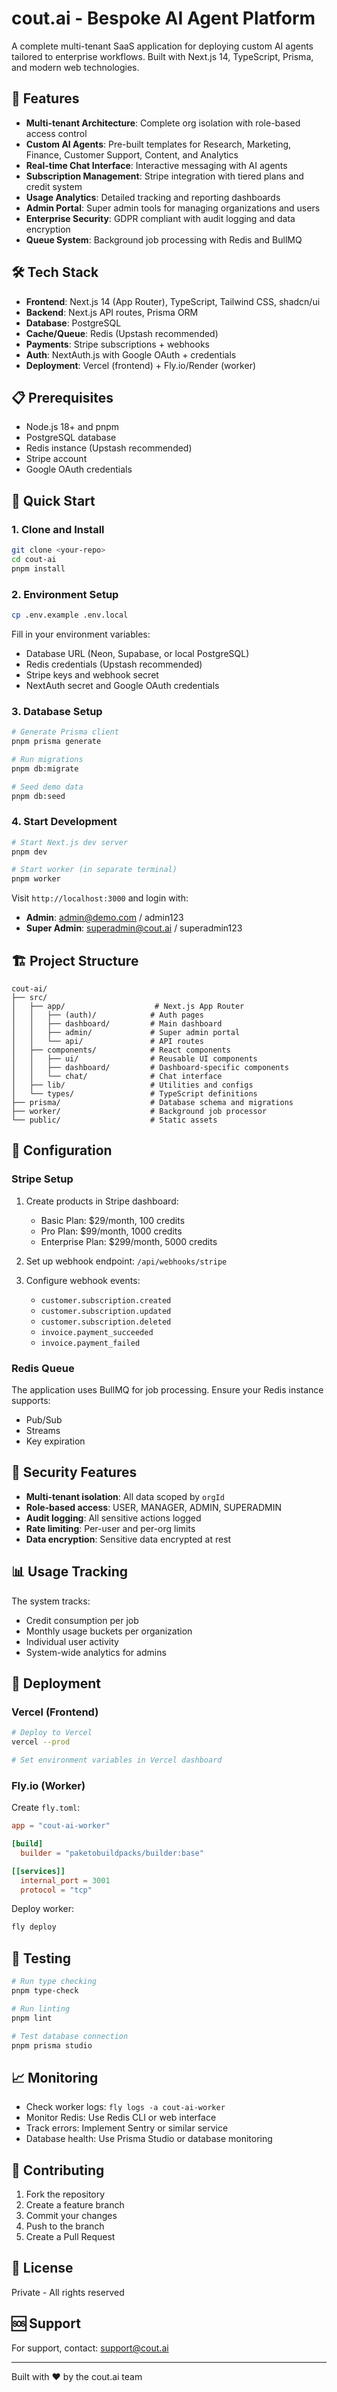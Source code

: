 # cout.ai - Bespoke AI Agent Platform

A complete multi-tenant SaaS application for deploying custom AI agents tailored to enterprise workflows. Built with Next.js 14, TypeScript, Prisma, and modern web technologies.

## 🚀 Features

- **Multi-tenant Architecture**: Complete org isolation with role-based access control
- **Custom AI Agents**: Pre-built templates for Research, Marketing, Finance, Customer Support, Content, and Analytics
- **Real-time Chat Interface**: Interactive messaging with AI agents
- **Subscription Management**: Stripe integration with tiered plans and credit system
- **Usage Analytics**: Detailed tracking and reporting dashboards
- **Admin Portal**: Super admin tools for managing organizations and users
- **Enterprise Security**: GDPR compliant with audit logging and data encryption
- **Queue System**: Background job processing with Redis and BullMQ

## 🛠 Tech Stack

- **Frontend**: Next.js 14 (App Router), TypeScript, Tailwind CSS, shadcn/ui
- **Backend**: Next.js API routes, Prisma ORM
- **Database**: PostgreSQL
- **Cache/Queue**: Redis (Upstash recommended)
- **Payments**: Stripe subscriptions + webhooks
- **Auth**: NextAuth.js with Google OAuth + credentials
- **Deployment**: Vercel (frontend) + Fly.io/Render (worker)

## 📋 Prerequisites

- Node.js 18+ and pnpm
- PostgreSQL database
- Redis instance (Upstash recommended)
- Stripe account
- Google OAuth credentials

## 🚀 Quick Start

### 1. Clone and Install

```bash
git clone <your-repo>
cd cout-ai
pnpm install
```

### 2. Environment Setup

```bash
cp .env.example .env.local
```

Fill in your environment variables:

- Database URL (Neon, Supabase, or local PostgreSQL)
- Redis credentials (Upstash recommended)
- Stripe keys and webhook secret
- NextAuth secret and Google OAuth credentials

### 3. Database Setup

```bash
# Generate Prisma client
pnpm prisma generate

# Run migrations
pnpm db:migrate

# Seed demo data
pnpm db:seed
```

### 4. Start Development

```bash
# Start Next.js dev server
pnpm dev

# Start worker (in separate terminal)
pnpm worker
```

Visit `http://localhost:3000` and login with:

- **Admin**: admin@demo.com / admin123
- **Super Admin**: superadmin@cout.ai / superadmin123

## 🏗 Project Structure

```
cout-ai/
├── src/
│   ├── app/                    # Next.js App Router
│   │   ├── (auth)/            # Auth pages
│   │   ├── dashboard/         # Main dashboard
│   │   ├── admin/             # Super admin portal
│   │   └── api/               # API routes
│   ├── components/            # React components
│   │   ├── ui/                # Reusable UI components
│   │   ├── dashboard/         # Dashboard-specific components
│   │   └── chat/              # Chat interface
│   ├── lib/                   # Utilities and configs
│   └── types/                 # TypeScript definitions
├── prisma/                    # Database schema and migrations
├── worker/                    # Background job processor
└── public/                    # Static assets
```

## 🔧 Configuration

### Stripe Setup

1. Create products in Stripe dashboard:

   - Basic Plan: $29/month, 100 credits
   - Pro Plan: $99/month, 1000 credits
   - Enterprise Plan: $299/month, 5000 credits

2. Set up webhook endpoint: `/api/webhooks/stripe`

3. Configure webhook events:
   - `customer.subscription.created`
   - `customer.subscription.updated`
   - `customer.subscription.deleted`
   - `invoice.payment_succeeded`
   - `invoice.payment_failed`

### Redis Queue

The application uses BullMQ for job processing. Ensure your Redis instance supports:

- Pub/Sub
- Streams
- Key expiration

## 🔐 Security Features

- **Multi-tenant isolation**: All data scoped by `orgId`
- **Role-based access**: USER, MANAGER, ADMIN, SUPERADMIN
- **Audit logging**: All sensitive actions logged
- **Rate limiting**: Per-user and per-org limits
- **Data encryption**: Sensitive data encrypted at rest

## 📊 Usage Tracking

The system tracks:

- Credit consumption per job
- Monthly usage buckets per organization
- Individual user activity
- System-wide analytics for admins

## 🚀 Deployment

### Vercel (Frontend)

```bash
# Deploy to Vercel
vercel --prod

# Set environment variables in Vercel dashboard
```

### Fly.io (Worker)

Create `fly.toml`:

```toml
app = "cout-ai-worker"

[build]
  builder = "paketobuildpacks/builder:base"

[[services]]
  internal_port = 3001
  protocol = "tcp"
```

Deploy worker:

```bash
fly deploy
```

## 🧪 Testing

```bash
# Run type checking
pnpm type-check

# Run linting
pnpm lint

# Test database connection
pnpm prisma studio
```

## 📈 Monitoring

- Check worker logs: `fly logs -a cout-ai-worker`
- Monitor Redis: Use Redis CLI or web interface
- Track errors: Implement Sentry or similar service
- Database health: Use Prisma Studio or database monitoring

## 🤝 Contributing

1. Fork the repository
2. Create a feature branch
3. Commit your changes
4. Push to the branch
5. Create a Pull Request

## 📄 License

Private - All rights reserved

## 🆘 Support

For support, contact: support@cout.ai

---

Built with ❤️ by the cout.ai team
